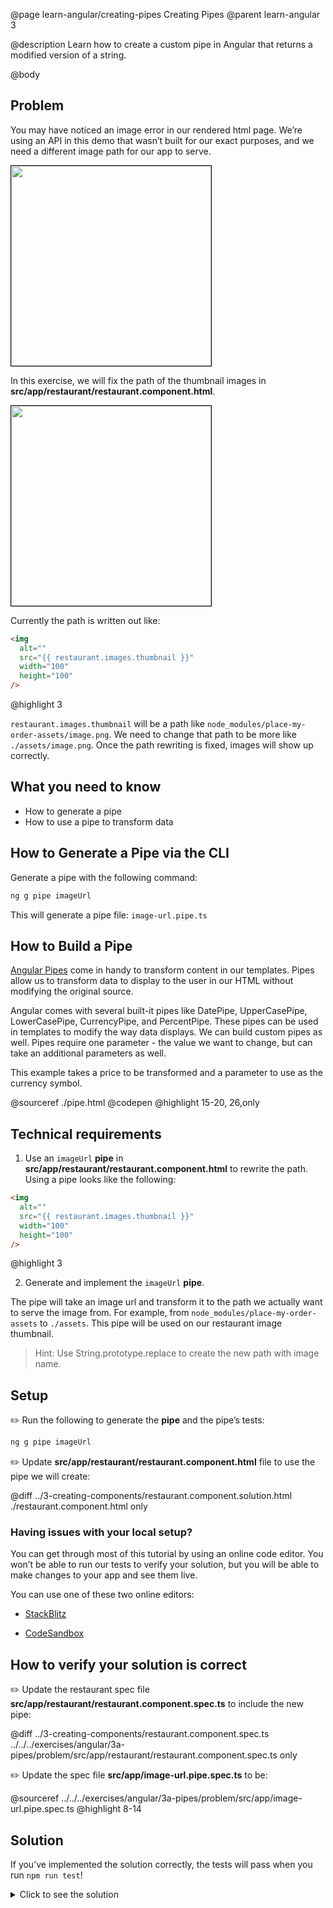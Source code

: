 @page learn-angular/creating-pipes Creating Pipes
@parent learn-angular 3

@description Learn how to create a custom pipe in Angular that returns a modified version of a string.

@body

## Problem

You may have noticed an image error in our rendered html page. We’re using an API in this demo that wasn’t built for our exact purposes, and we need a different image path for our app to serve.

<img src="../static/img/angular/3-creating-components/restaurant-component.png"
  style="border: solid 1px black;" width="320"/>

In this exercise, we will fix the path of the thumbnail images in **src/app/restaurant/restaurant.component.html**.

<img src="../static/img/angular/3b-creating-pipes/restaurant-thumbnails.png"
  style="border: solid 1px black;" width="320"/>

Currently the path is written out like:

```html
<img
  alt=""
  src="{{ restaurant.images.thumbnail }}"
  width="100"
  height="100"
/>
```
@highlight 3

`restaurant.images.thumbnail` will be a path like `node_modules/place-my-order-assets/image.png`. We need to change that path to be more like `./assets/image.png`. Once
the path rewriting is fixed, images will show up correctly.

## What you need to know

- How to generate a pipe
- How to use a pipe to transform data

## How to Generate a Pipe via the CLI

Generate a pipe with the following command:

```bash
ng g pipe imageUrl
```

This will generate a pipe file: `image-url.pipe.ts`

## How to Build a Pipe

<a href="https://angular.io/guide/pipes">Angular Pipes</a> come in handy to transform content in our templates. Pipes allow us to transform data to display to the user in our HTML without modifying the original source.

Angular comes with several built-it pipes like DatePipe, UpperCasePipe, LowerCasePipe, CurrencyPipe, and PercentPipe. These pipes can be used in templates to modify the way data displays. We can build custom pipes as well. Pipes require one parameter - the value we want to change, but can take an additional parameters as well.

This example takes a price to be transformed and a parameter to use as the currency symbol.

@sourceref ./pipe.html
@codepen
@highlight 15-20, 26,only

## Technical requirements

1. Use an `imageUrl` **pipe** in **src/app/restaurant/restaurant.component.html** to rewrite the path. Using a pipe looks like the following:

```html
<img
  alt=""
  src="{{ restaurant.images.thumbnail }}"
  width="100"
  height="100"
/>
```
@highlight 3

2. Generate and implement the `imageUrl` **pipe**.

The pipe will take an image url and transform it to the path we actually want to serve the image from. For example, from `node_modules/place-my-order-assets` to `./assets`. This pipe will be used on our restaurant image thumbnail.

> Hint: Use String.prototype.replace to create the new path with image name.

## Setup

✏️ Run the following to generate the **pipe** and the pipe’s tests:

```bash
ng g pipe imageUrl
```

✏️ Update **src/app/restaurant/restaurant.component.html** file to use the pipe we will create:

@diff ../3-creating-components/restaurant.component.solution.html ./restaurant.component.html only

### Having issues with your local setup?

You can get through most of this tutorial by using an online code editor. You won’t be able to run our tests to verify your solution, but you will be able to make changes to your app and see them live.

You can use one of these two online editors:

- [StackBlitz](https://stackblitz.com/fork/github/bitovi/academy/tree/main/exercises/angular/3a-pipes/problem?file=src/app/image-url.pipe.ts)

- [CodeSandbox](https://codesandbox.io/p/devbox/github/bitovi/academy/tree/main/exercises/angular/3a-pipes/problem?file=src/app/image-url.pipe.ts)

## How to verify your solution is correct

✏️ Update the restaurant spec file **src/app/restaurant/restaurant.component.spec.ts** to include the new pipe:

@diff ../3-creating-components/restaurant.component.spec.ts ../../../exercises/angular/3a-pipes/problem/src/app/restaurant/restaurant.component.spec.ts only

✏️ Update the spec file **src/app/image-url.pipe.spec.ts** to be:

@sourceref ../../../exercises/angular/3a-pipes/problem/src/app/image-url.pipe.spec.ts
@highlight 8-14

## Solution

If you’ve implemented the solution correctly, the tests will pass when you run `npm run test`!

<details>
<summary>Click to see the solution</summary>
✏️ Update **src/app/image-url.pipe.ts** to:

@diff ../../../exercises/angular/3a-pipes/problem/src/app/image-url.pipe.ts ./image-url.pipe.ts only

</details>
